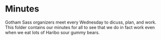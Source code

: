 # Minutes

Gotham Sass organizers meet every Wednesday to dicuss, plan, and work. This folder contains our minutes for all to see that we
do in fact work even when we eat lots of Haribo sour gummy bears. 
